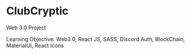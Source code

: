 # ClubCryptic

Web 3.0 Project

Learning Objective: Web3.0, React JS, SASS, Discord Auth, BlockChain, MaterialUI, React Icons
